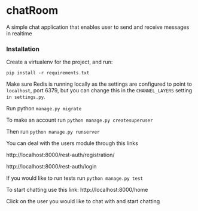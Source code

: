 # chatRoom
A simple chat application that enables user to send and receive messages in realtime  

### Installation

Create a virtualenv for the project, and run:

```pip install -r requirements.txt```

Make sure Redis is running locally as the settings are configured to point to ```localhost```, port 6379, but you can change this in the ```CHANNEL_LAYERS``` setting ```in settings.py```.

Run python ```manage.py migrate```

To make an account run 
```python manage.py createsuperuser```

Then run ```python manage.py runserver```

You can deal with the users module through this links 

http://localhost:8000/rest-auth/registration/

http://localhost:8000/rest-auth/login

If you would like to run tests run 
```python manage.py test ```

To start chatting use this link:
http://localhost:8000/home

Click on the user you would like to chat with and start chatting  


